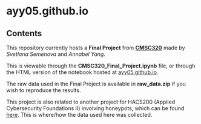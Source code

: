 # ayy05.github.io

## Contents
This repository currently hosts a **Final Project** from [**CMSC320**]() made by *Svetlana Semenova* and *Annabel Yang*. 

This is viewable through the **CMSC320_Final_Project.ipynb** file, or through the HTML version of the notebook hosted at [ayy05.github.io](https://ayy05.github.io).

The raw data used in the Final Project is available in **raw_data.zip** if you wish to reproduce the results.

This project is also related to another project for HACS200 (Applied Cybersecurity Foundations II) involving honeypots, which can be found [here](https://github.com/friendly-besties-incorporated/all-honeypot-code). This is where/how the data used here was collected.

